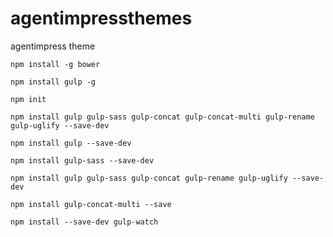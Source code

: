 # agentimpressthemes

agentimpress theme

`npm install -g bower`

`npm install gulp -g`

`npm init`

`npm install gulp gulp-sass gulp-concat gulp-concat-multi gulp-rename gulp-uglify --save-dev`

`npm install gulp --save-dev`

`npm install gulp-sass --save-dev`

`npm install gulp gulp-sass gulp-concat gulp-rename gulp-uglify --save-dev`

`npm install gulp-concat-multi --save`

`npm install --save-dev gulp-watch`
